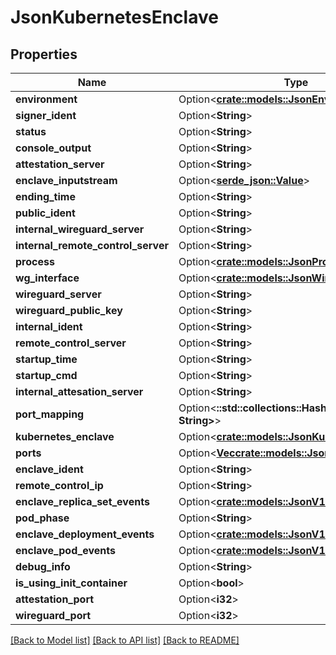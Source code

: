 # JsonKubernetesEnclave

## Properties

Name | Type | Description | Notes
------------ | ------------- | ------------- | -------------
**environment** | Option<[**crate::models::JsonEnvironment**](json_Environment.md)> |  | [optional]
**signer_ident** | Option<**String**> |  | [optional]
**status** | Option<**String**> |  | [optional]
**console_output** | Option<**String**> |  | [optional]
**attestation_server** | Option<**String**> |  | [optional]
**enclave_inputstream** | Option<[**serde_json::Value**](.md)> |  | [optional]
**ending_time** | Option<**String**> |  | [optional]
**public_ident** | Option<**String**> |  | [optional]
**internal_wireguard_server** | Option<**String**> |  | [optional]
**internal_remote_control_server** | Option<**String**> |  | [optional]
**process** | Option<[**crate::models::JsonProcess**](json_Process.md)> |  | [optional]
**wg_interface** | Option<[**crate::models::JsonWireguardInterface**](json_WireguardInterface.md)> |  | [optional]
**wireguard_server** | Option<**String**> |  | [optional]
**wireguard_public_key** | Option<**String**> |  | [optional]
**internal_ident** | Option<**String**> |  | [optional]
**remote_control_server** | Option<**String**> |  | [optional]
**startup_time** | Option<**String**> |  | [optional]
**startup_cmd** | Option<**String**> |  | [optional]
**internal_attesation_server** | Option<**String**> |  | [optional]
**port_mapping** | Option<**::std::collections::HashMap<String, String>**> |  | [optional]
**kubernetes_enclave** | Option<[**crate::models::JsonKubernetesEnclave**](json_KubernetesEnclave.md)> |  | [optional]
**ports** | Option<[**Vec<crate::models::JsonEnclavePort>**](json_EnclavePort.md)> |  | [optional]
**enclave_ident** | Option<**String**> |  | [optional]
**remote_control_ip** | Option<**String**> |  | [optional]
**enclave_replica_set_events** | Option<[**crate::models::JsonV1EventList**](json_V1EventList.md)> |  | [optional]
**pod_phase** | Option<**String**> |  | [optional]
**enclave_deployment_events** | Option<[**crate::models::JsonV1EventList**](json_V1EventList.md)> |  | [optional]
**enclave_pod_events** | Option<[**crate::models::JsonV1EventList**](json_V1EventList.md)> |  | [optional]
**debug_info** | Option<**String**> |  | [optional]
**is_using_init_container** | Option<**bool**> |  | [optional]
**attestation_port** | Option<**i32**> |  | [optional]
**wireguard_port** | Option<**i32**> |  | [optional]

[[Back to Model list]](../README.md#documentation-for-models) [[Back to API list]](../README.md#documentation-for-api-endpoints) [[Back to README]](../README.md)


